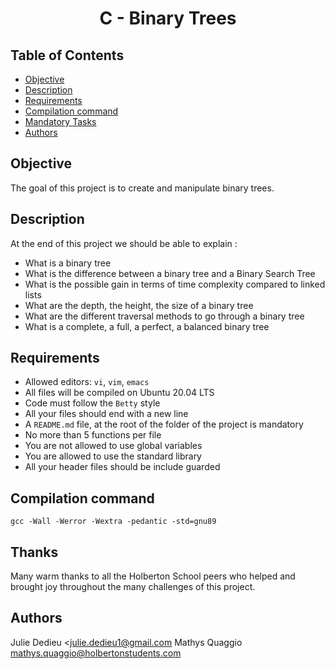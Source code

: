 # <p align="center">C - Binary Trees</p>

## Table of Contents

-   [Objective](#Objective)
-   [Description](#Descritpion)
-   [Requirements](#Requirements)
-   [Compilation command](#Compilation-command)
-   [Mandatory Tasks](#Mandatory-tasks)
-   [Authors](#Authors)

## Objective

The goal of this project is to create and manipulate binary trees.

## Description

At the end of this project we should be able to explain :

- What is a binary tree
- What is the difference between a binary tree and a Binary Search Tree
- What is the possible gain in terms of time complexity compared to linked lists
- What are the depth, the height, the size of a binary tree
- What are the different traversal methods to go through a binary tree
- What is a complete, a full, a perfect, a balanced binary tree

## Requirements

-   Allowed editors: `vi`, `vim`, `emacs`
-   All files will be compiled on Ubuntu 20.04 LTS
-   Code must follow the `Betty` style
-   All your files should end with a new line
-   A `README.md` file, at the root of the folder of the project is mandatory
-   No more than 5 functions per file
-   You are not allowed to use global variables
-   You are allowed to use the standard library
-   All your header files should be include guarded

## Compilation command

`gcc -Wall -Werror -Wextra -pedantic -std=gnu89`


## Thanks

Many warm thanks to all the Holberton School peers who helped and brought joy throughout the many challenges of this project.

## Authors

Julie Dedieu <julie.dedieu1@gmail.com
Mathys Quaggio <mathys.quaggio@holbertonstudents.com>
